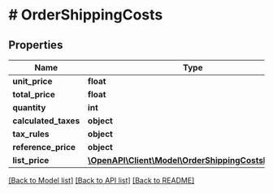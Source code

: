 # # OrderShippingCosts

## Properties

Name | Type | Description | Notes
------------ | ------------- | ------------- | -------------
**unit_price** | **float** |  |
**total_price** | **float** |  |
**quantity** | **int** |  |
**calculated_taxes** | **object** |  | [optional]
**tax_rules** | **object** |  | [optional]
**reference_price** | **object** |  | [optional]
**list_price** | [**\OpenAPI\Client\Model\OrderShippingCostsListPrice**](OrderShippingCostsListPrice.md) |  | [optional]

[[Back to Model list]](../../README.md#models) [[Back to API list]](../../README.md#endpoints) [[Back to README]](../../README.md)
